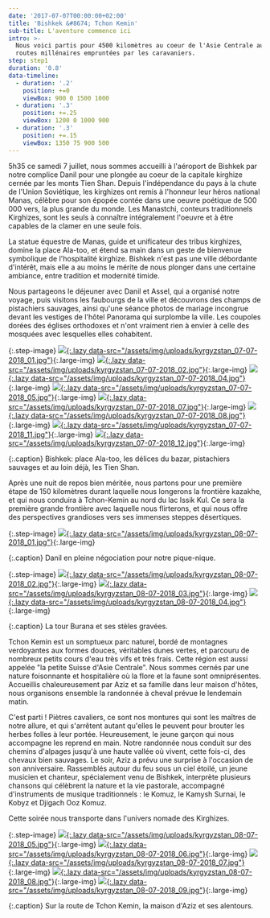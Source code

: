 ```yaml
---
date: '2017-07-07T00:00:00+02:00'
title: 'Bishkek &#8674; Tchon Kemin'
sub-title: L'aventure commence ici
intro: >-
  Nous voici partis pour 4500 kilomètres au coeur de l'Asie Centrale au fil des
  routes millénaires empruntées par les caravaniers.
step: step1
duration: '0.8'
data-timeline:
  - duration: '.2'
    position: +=0
    viewBox: 900 0 1500 1000
  - duration: '.3'
    position: +=.25
    viewBox: 1200 0 1000 900
  - duration: '.3'
    position: +=.15
    viewBox: 1350 75 900 500
---
```

5h35 ce samedi 7 juillet, nous sommes accueilli à l'aéroport de Bishkek par notre complice Danil pour une plongée au coeur de la capitale kirghize cernée par les monts Tien Shan. 
Depuis l'indépendance du pays à la chute de l'Union Soviétique, les kirghizes ont remis à l'honneur leur héros national Manas, célèbre pour son épopée contée dans une oeuvre poétique de 500 000 vers, la plus grande du monde. Les Manastchi, conteurs traditionnels Kirghizes, sont les seuls à connaître intégralement l'oeuvre et à être capables de la clamer en une seule fois.

La statue équestre de Manas, guide et unificateur des tribus kirghizes, domine la place Ala-too, et étend sa main dans un geste de bienvenue symbolique de l'hospitalité kirghize. Bishkek n'est pas une ville débordante d'intérêt, mais elle a au moins le mérite de nous plonger dans une certaine ambiance, entre tradition et modernité timide.

Nous partageons le déjeuner avec Danil et Assel, qui a organisé notre voyage, puis visitons les faubourgs de la ville et découvrons des champs de pistachiers sauvages, ainsi qu'une séance photos de mariage incongrue devant les vestiges de l'hôtel Panorama qui surplombe la ville. Les coupoles dorées des églises orthodoxes et n'ont vraiment rien à envier à celle des mosquées avec lesquelles elles cohabitent.

{:.step-image}
[![](/assets/img/placeholder.png){:.lazy data-src="/assets/img/uploads/kyrgyzstan_07-07-2018_01.jpg"}](/assets/img/uploads/kyrgyzstan_07-07-2018_01.jpg "Bishkek street art"){:.large-img}
[![](/assets/img/placeholder.png){:.lazy data-src="/assets/img/uploads/kyrgyzstan_07-07-2018_02.jpg"}](/assets/img/uploads/kyrgyzstan_07-07-2018_02.jpg "Bishkek Ala Too"){:.large-img}
[![](/assets/img/placeholder.png){:.lazy data-src="/assets/img/uploads/kyrgyzstan_07-07-2018_04.jpg"}](/assets/img/uploads/kyrgyzstan_07-07-2018_04.jpg "Bishkek Bazar"){:.large-img}
[![](/assets/img/placeholder.png){:.lazy data-src="/assets/img/uploads/kyrgyzstan_07-07-2018_05.jpg"}](/assets/img/uploads/kyrgyzstan_07-07-2018_05.jpg "Bishkek Bazar"){:.large-img}
[![](/assets/img/placeholder.png){:.lazy data-src="/assets/img/uploads/kyrgyzstan_07-07-2018_07.jpg"}](/assets/img/uploads/kyrgyzstan_07-07-2018_07.jpg "Bishkek Bazar"){:.large-img}
[![](/assets/img/placeholder.png){:.lazy data-src="/assets/img/uploads/kyrgyzstan_07-07-2018_08.jpg"}](/assets/img/uploads/kyrgyzstan_07-07-2018_08.jpg "Bishkek Bazar"){:.large-img}
[![](/assets/img/placeholder.png){:.lazy data-src="/assets/img/uploads/kyrgyzstan_07-07-2018_11.jpg"}](/assets/img/uploads/kyrgyzstan_07-07-2018_11.jpg "Bishkek pistaches"){:.large-img}
[![](/assets/img/placeholder.png){:.lazy data-src="/assets/img/uploads/kyrgyzstan_07-07-2018_12.jpg"}](/assets/img/uploads/kyrgyzstan_07-07-2018_12.jpg "Bishkek"){:.large-img}

{:.caption}
Bishkek: place Ala-too, les délices du bazar, pistachiers sauvages et au loin déjà, les Tien Shan.

Après une nuit de repos bien méritée, nous partons pour une première étape de 150 kilomètres durant laquelle nous longerons la frontière kazakhe, et qui nous conduira à Tchon-Kemin au nord du lac Issik Kul. Ce sera la première grande frontière avec laquelle nous flirterons, et qui nous offre des perspectives grandioses vers ses immenses steppes désertiques.

{:.step-image}
[![](/assets/img/placeholder.png){:.lazy data-src="/assets/img/uploads/kyrgyzstan_08-07-2018_01.jpg"}](/assets/img/uploads/kyrgyzstan_08-07-2018_01.jpg "Bishkek route"){:.large-img}

{:.caption}
Danil en pleine négociation pour notre pique-nique.

{:.step-image}
[![](/assets/img/placeholder.png){:.lazy data-src="/assets/img/uploads/kyrgyzstan_08-07-2018_02.jpg"}](/assets/img/uploads/kyrgyzstan_08-07-2018_02.jpg "Tour Burana"){:.large-img}
[![](/assets/img/placeholder.png){:.lazy data-src="/assets/img/uploads/kyrgyzstan_08-07-2018_03.jpg"}](/assets/img/uploads/kyrgyzstan_08-07-2018_03.jpg "Tour Burana"){:.large-img}
[![](/assets/img/placeholder.png){:.lazy data-src="/assets/img/uploads/kyrgyzstan_08-07-2018_04.jpg"}](/assets/img/uploads/kyrgyzstan_08-07-2018_04.jpg "Tour Burana"){:.large-img}

{:.caption}
La tour Burana et ses stèles gravées.

Tchon Kemin est un somptueux parc naturel, bordé de montagnes verdoyantes aux formes douces, véritables dunes vertes, et parcouru de nombreux petits cours d'eau très vifs et très frais. Cette région est aussi appelée "la petite Suisse d'Asie Centrale". Nous sommes cernés par une nature foisonnante et hospitalière où la flore et la faune sont omniprésentes. Accueillis chaleureusement par Aziz et sa famille dans leur maison d'hôtes, nous organisons ensemble la randonnée à cheval prévue le lendemain matin. 

C'est parti ! Piètres cavaliers, ce sont nos montures qui sont les maîtres de notre allure, et qui s'arrêtent autant qu'elles le peuvent pour brouter les herbes folles à leur portée. Heureusement, le jeune garçon qui nous accompagne les reprend en main. Notre randonnée nous conduit sur des chemins d'alpages jusqu'à une haute vallée où vivent, cette fois-ci, des chevaux bien sauvages. 
Le soir, Aziz a prévu une surprise à l'occasion de son anniversaire. Rassemblés autour du feu sous un ciel étoilé, un jeune musicien et chanteur, spécialement venu de Bishkek, interprète plusieurs chansons qui célèbrent la nature et la vie pastorale, accompagné d'instruments de musique traditionnels : le Komuz, le Kamysh Surnai, le Kobyz et Djigach Ooz Komuz.

Cette soirée nous transporte dans l'univers nomade des Kirghizes.

{:.step-image}
[![](/assets/img/placeholder.png){:.lazy data-src="/assets/img/uploads/kyrgyzstan_08-07-2018_05.jpg"}](/assets/img/uploads/kyrgyzstan_08-07-2018_05.jpg "Route de Tchon Kemin"){:.large-img}
[![](/assets/img/placeholder.png){:.lazy data-src="/assets/img/uploads/kyrgyzstan_08-07-2018_06.jpg"}](/assets/img/uploads/kyrgyzstan_08-07-2018_06.jpg "Route de Tchon Kemin"){:.large-img}
[![](/assets/img/placeholder.png){:.lazy data-src="/assets/img/uploads/kyrgyzstan_08-07-2018_07.jpg"}](/assets/img/uploads/kyrgyzstan_08-07-2018_07.jpg "Tchon Kemin Guest House"){:.large-img}
[![](/assets/img/placeholder.png){:.lazy data-src="/assets/img/uploads/kyrgyzstan_08-07-2018_08.jpg"}](/assets/img/uploads/kyrgyzstan_08-07-2018_08.jpg "Tchon Kemin Guest House"){:.large-img}
[![](/assets/img/placeholder.png){:.lazy data-src="/assets/img/uploads/kyrgyzstan_08-07-2018_09.jpg"}](/assets/img/uploads/kyrgyzstan_08-07-2018_09.jpg "Tchon Kemin Guest House"){:.large-img}

{:.caption}
Sur la route de Tchon Kemin, la maison d'Aziz et ses alentours.


